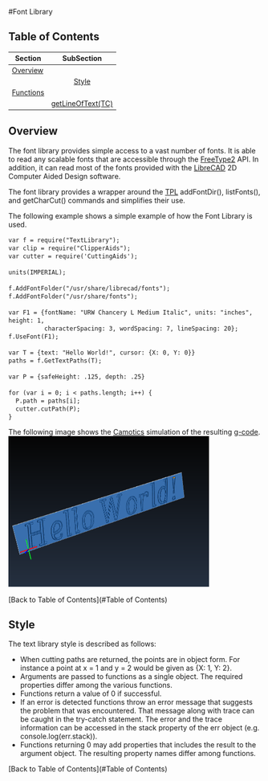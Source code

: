 #Font Library

## Table of Contents <a name = 'Table of Contents' />

| Section              | SubSection                                              |
|----------------------|:-------------------------------------------------------:|
|[Overview](#Overview) |                                                         |
|                      |[Style](#OverviewStyle)                                  |
|[Functions](#Functions)|                                                        |
|                      |[getLineOfText(TC)](#getLineOfText)                      |

## Overview <a name = 'Overview' />

The font library provides simple access to a vast number of fonts.  It is able to read any scalable fonts that are accessible through the [FreeType2](http://www.freetype.org/) API.  In addition, it can read most of the fonts provided with the [LibreCAD](http://librecad.org/cms/home.html) 2D Computer Aided Design software.

The font library provides a wrapper around the [TPL](http://www.tplang.org) addFontDir(), listFonts(), and getCharCut() commands and simplifies their use.

The following example shows a simple example of how the Font Library is used.
```
var f = require("TextLibrary");
var clip = require("ClipperAids");
var cutter = require('CuttingAids');

units(IMPERIAL);

f.AddFontFolder("/usr/share/librecad/fonts");
f.AddFontFolder("/usr/share/fonts");

var F1 = {fontName: "URW Chancery L Medium Italic", units: "inches", height: 1,
          characterSpacing: 3, wordSpacing: 7, lineSpacing: 20};
f.UseFont(F1);

var T = {text: "Hello World!", cursor: {X: 0, Y: 0}}
paths = f.GetTextPaths(T);

var P = {safeHeight: .125, depth: .25}

for (var i = 0; i < paths.length; i++) {
  P.path = paths[i];
  cutter.cutPath(P);
}
```
The following image shows the [Camotics](http://openscam.org) simulation of the resulting [g-code](http:reprap.org/wiki/G-code).
<img src = "https://github.com/buildbotics/tpl-docs/blob/master/images/FontLibraryExample.png" height="300" width = "400">

[Back to Table of Contents](#Table of Contents)

## Style <a name = 'OverviewStyle' />
The text library style is described as follows:
* When cutting paths are returned, the points are in object form.  For instance a point at x = 1 and y = 2 would be given as {X: 1, Y: 2}.
* Arguments are passed to functions as a single object.  The required properties differ among the various functions.
* Functions return a value of 0 if successful.
* If an error is detected functions throw an error message that suggests the problem that was encountered.  That message along with trace can be caught in the try-catch statement.  The error and the trace information can be accessed in the stack property of the err object (e.g. console.log(err.stack)).
* Functions returning 0 may add properties that includes the result to the argument object.  The resulting property names differ among functions.

[Back to Table of Contents](#Table of Contents)
